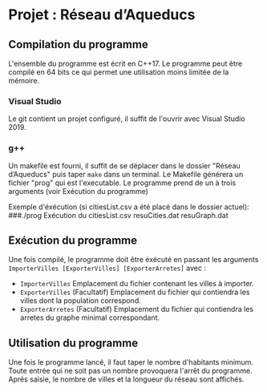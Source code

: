 # Projet : Réseau d’Aqueducs
## Compilation du programme
L'ensemble du programme est écrit en C++17. Le programme peut être compilé en 64 bits ce qui permet une utilisation moins limitée de la mémoire.
### Visual Studio
Le git contient un projet configuré, il suffit de l'ouvrir avec Visual Studio 2019.
### g++
Un makefile est fourni, il suffit de se déplacer dans le dossier "Réseau d’Aqueducs" puis taper `make` dans un terminal. Le Makefile générera un fichier "prog" qui est l'executable. Le programme prend de un à trois arguments (voir Exécution du programme)

Exemple d'éxécution (si citiesList.csv a été placé dans le dossier actuel): ###./prog Exécution du citiesList.csv resuCities.dat resuGraph.dat
## Exécution du programme
Une fois compilé, le programme doit être éxécuté en passant les arguments `ImporterVilles [ExporterVilles] [ExporterArretes]` avec :
- `ImporterVilles` Emplacement du fichier contenant les villes à importer.
- `ExporterVilles` (Facultatif) Emplacement du fichier qui contiendra les villes dont la population correspond.
- `ExporterArretes` (Facultatif) Emplacement du fichier qui contiendra les arretes du graphe minimal correspondant.
## Utilisation du programme
Une fois le programme lancé, il faut taper le nombre d'habitants minimum. Toute entrée qui ne soit pas un nombre provoquera l'arrêt du programme. Après saisie, le nombre de villes et la longueur du réseau sont affichés.

